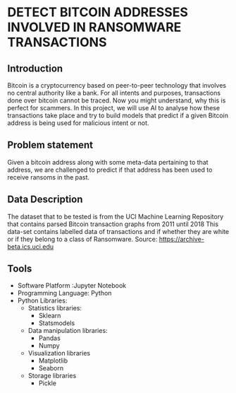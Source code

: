 # DETECT BITCOIN ADDRESSES INVOLVED IN RANSOMWARE TRANSACTIONS
## Introduction
Bitcoin is a cryptocurrency based on peer-to-peer technology that involves no central authority like a bank.
For all intents and purposes, transactions done over bitcoin cannot be traced. Now you might understand, why this is perfect for scammers.
In this project, we will use AI to analyse how these transactions take place and try to build models that predict if a given Bitcoin address is being used for malicious intent or not.
## Problem statement
Given a bitcoin address along with some meta-data pertaining to that address, we are challenged to predict if that address has been used to receive ransoms in the past.
## Data Description
The dataset that to be tested is from the UCI Machine Learning Repository that contains parsed Bitcoin transaction graphs from 2011 until 2018 This data-set contains labelled data of transactions and if whether they are white or if they belong to a class of Ransomware.
Source: https://archive-beta.ics.uci.edu
## Tools
- Software Platform :Jupyter Notebook
- Programming Language: Python
- Python Libraries:
    - Statistics libraries:
        - Sklearn
        - Statsmodels
    - Data manipulation libraries:
        - Pandas
        - Numpy
    - Visualization libraries
        - Matplotlib
        - Seaborn
    - Storage libraries
        - Pickle

